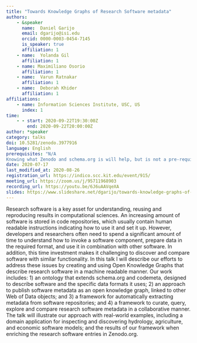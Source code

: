 ```yaml
---
title: "Towards Knowledge Graphs of Research Software metadata"
authors:
    - &speaker
      name:  Daniel Garijo
      email: dgarijo@isi.edu
      orcid: 0000-0003-0454-7145
      is_speaker: true
      affiliation: 1
    - name:  Yolanda Gil
      affiliation: 1
    - name: Maximiliano Osorio
      affiliation: 1
    - name:  Varun Ratnakar
      affiliation: 1
    - name:  Deborah Khider
      affiliation: 1
affiliations:
    - name: Information Sciences Institute, USC, US
      index: 1
time:
    - - start: 2020-09-22T19:30:00Z
        end: 2020-09-22T20:00:00Z
author: *speaker
category: talks
doi: 10.5281/zenodo.3977916
language: English
prerequisites: "N/A
Knowing what Zenodo and schema.org is will help, but is not a pre-requisite."
date: 2020-07-17
last_modified_at: 2020-08-26
registration_url: https://indico.scc.kit.edu/event/915/
meeting_url: https://zoom.us/j/95711968903
recording_url: https://youtu.be/6J6uAAVqeXA
slides: https://www.slideshare.net/dgarijo/towards-knowledge-graphs-of-reusable-research-software-metadata
---
```

Research software is a key asset for understanding, reusing and reproducing results in computational sciences. An increasing amount of software is stored in code repositories, which usually contain human readable instructions indicating how to use it and set it up. However, developers and researchers often need to spend a significant amount of time to understand how to invoke a software component, prepare data in the required format, and use it in combination with other software. In addition, this time investment makes it challenging to discover and compare software with similar functionality. In this talk I will describe our efforts to address these issues by creating and using Open Knowledge Graphs that describe research software in a machine readable manner. Our work includes: 1) an ontology that extends schema.org and codemeta, designed to describe software and the specific data formats it uses; 2) an approach to publish software metadata as an open knowledge graph, linked to other Web of Data objects; and 3) a framework for automatically extracting metadata from software repositories; and 4) a framework to curate, query, explore and compare research software metadata in a collaborative manner. The talk will illustrate our approach with real-world examples, including a domain application for inspecting and discovering hydrology, agriculture, and economic software models; and the results of our framework when enriching the research software entries in Zenodo.org.
